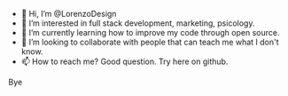 - 👋 Hi, I’m @LorenzoDesign
- 👀 I’m interested in full stack development, marketing, psicology.
- 🌱 I’m currently learning how to improve my code through open source.
- 💞️ I’m looking to collaborate with people that can teach me what I don't know.
- 📫 How to reach me? Good question. Try here on github.

Bye
